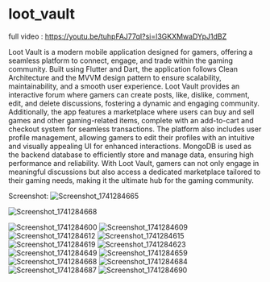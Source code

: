 # loot_vault

full video : https://youtu.be/tuhpFAJ77qI?si=l3GKXMwaDYpJ1dBZ


Loot Vault is a modern mobile application designed for gamers, offering a seamless platform to connect, engage, and trade within the gaming community. Built using Flutter and Dart, the application follows Clean Architecture and the MVVM design pattern to ensure scalability, maintainability, and a smooth user experience. Loot Vault provides an interactive forum where gamers can create posts, like, dislike, comment, edit, and delete discussions, fostering a dynamic and engaging community. Additionally, the app features a marketplace where users can buy and sell games and other gaming-related items, complete with an add-to-cart and checkout system for seamless transactions. The platform also includes user profile management, allowing gamers to edit their profiles with an intuitive and visually appealing UI for enhanced interactions. MongoDB is used as the backend database to efficiently store and manage data, ensuring high performance and reliability. With Loot Vault, gamers can not only engage in meaningful discussions but also access a dedicated marketplace tailored to their gaming needs, making it the ultimate hub for the gaming community.



Screenshot:
![Screenshot_1741284665](https://github.com/user-attachments/assets/863ee508-f44e-45f5-8243-294bdcf83ce1)

![Screenshot_1741284668](https://github.com/user-attachments/assets/6d76139b-468b-48c5-8687-15a695f507bc)

![Screenshot_1741284600](https://github.com/user-attachments/assets/26e08170-c3cb-4913-92bd-f045c7caa9df)
![Screenshot_1741284609](https://github.com/user-attachments/assets/ddc2b0ce-9a80-4dc3-9f95-c301b55736ec)
![Screenshot_1741284612](https://github.com/user-attachments/assets/986c4ead-c4ce-4886-867a-77dbbd3aa679)
![Screenshot_1741284615](https://github.com/user-attachments/assets/e589fd39-7dbb-41c9-bcda-3c9b04bdfd10)
![Screenshot_1741284619](https://github.com/user-attachments/assets/e8432e8d-61b8-4b55-aeac-6337344f0940)
![Screenshot_1741284623](https://github.com/user-attachments/assets/c710fda6-0bb2-463e-b2b4-0fb5f3d300cb)
![Screenshot_1741284649](https://github.com/user-attachments/assets/8a5df694-0606-452f-b047-821374b1d284)
![Screenshot_1741284659](https://github.com/user-attachments/assets/213f2f94-3973-4dc9-961b-33577c56070b)
![Screenshot_1741284668](https://github.com/user-attachments/assets/5711eb12-a933-4e90-825f-f2a358b7734a)
![Screenshot_1741284684](https://github.com/user-attachments/assets/4fcf452d-73b9-4bbc-8d51-3ae3b62762dd)
![Screenshot_1741284687](https://github.com/user-attachments/assets/a95b7d70-7298-4615-80e1-1e74d2b17ddd)
![Screenshot_1741284690](https://github.com/user-attachments/assets/c63d491d-fb13-490c-8abd-2fc9af4bfffd)
